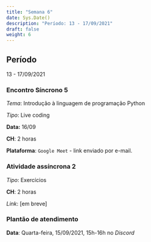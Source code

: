 ```yaml
---
title: "Semana 6"
date: Sys.Date()
description: "Período: 13 - 17/09/2021"
draft: false
weight: 6
---
```


## Período

13 - 17/09/2021

### Encontro Síncrono 5

*Tema*: Introdução à linguagem de programação Python

*Tipo*: Live coding

**Data:** 16/09

**CH**: 2 horas

**Plataforma**: `Google Meet` - link enviado por e-mail.

### Atividade  assíncrona 2

*Tipo*: Exercícios

**CH**: 2 horas

*Link*: [em breve]

### Plantão de atendimento

**Data**: Quarta-feira, 15/09/2021, 15h-16h no *Discord*